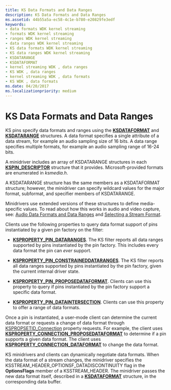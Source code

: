```yaml
---
title: KS Data Formats and Data Ranges
description: KS Data Formats and Data Ranges
ms.assetid: 44b55a5a-ec58-4c1e-b780-e20829fe3edf
keywords:
- data formats WDK kernel streaming
- formats WDK kernel streaming
- ranges WDK kernel streaming
- data ranges WDK kernel streaming
- KS data formats WDK kernel streaming
- KS data ranges WDK kernel streaming
- KSDATARANGE
- KSDATAFORMAT
- kernel streaming WDK , data ranges
- KS WDK , data ranges
- kernel streaming WDK , data formats
- KS WDK , data formats
ms.date: 04/20/2017
ms.localizationpriority: medium
---
```


# KS Data Formats and Data Ranges





KS pins specify data formats and ranges using the [**KSDATAFORMAT**](https://docs.microsoft.com/windows-hardware/drivers/ddi/content/ks/ns-ks-ksdataformat) and [**KSDATARANGE**](https://docs.microsoft.com/previous-versions/ff561658(v=vs.85)) structures. A data format specifies a single attribute of a data stream, for example an audio sampling size of 16 bits. A data range specifies multiple formats, for example an audio sampling range of 16-24 bits.

A minidriver includes an array of KSDATARANGE structures in each [**KSPIN\_DESCRIPTOR**](https://docs.microsoft.com/windows-hardware/drivers/ddi/content/ks/ns-ks-kspin_descriptor) structure that it provides. Microsoft-provided formats are enumerated in *ksmedia.h*.

A KSDATARANGE structure has the same members as a KSDATAFORMAT structure; however, the minidriver can specify wildcard values for the major format, subformat, and specifier members of KSDATARANGE.

Minidrivers use extended versions of these structures to define media-specific values. To read about how this works in audio and video capture, see: [Audio Data Formats and Data Ranges](https://docs.microsoft.com/windows-hardware/drivers/audio/audio-data-formats-and-data-ranges) and [Selecting a Stream Format](selecting-a-stream-format.md).

Clients use the following properties to query data format support of pins instantiated by a given pin factory on the filter:

-   [**KSPROPERTY\_PIN\_DATARANGES**](https://docs.microsoft.com/windows-hardware/drivers/stream/ksproperty-pin-dataranges). The KS filter reports all data ranges supported by pins instantiated by the pin factory. This includes every data format the pin can *ever* support.

-   [**KSPROPERTY\_PIN\_CONSTRAINEDDATARANGES**](https://docs.microsoft.com/windows-hardware/drivers/stream/ksproperty-pin-constraineddataranges). The KS filter reports all data ranges supported by pins instantiated by the pin factory, given the current internal driver state.

-   [**KSPROPERTY\_PIN\_PROPOSEDATAFORMAT**](https://docs.microsoft.com/windows-hardware/drivers/stream/ksproperty-pin-proposedataformat). Clients can use this property to query if pins instantiated by the pin factory support a specific data format.

-   [**KSPROPERTY\_PIN\_DATAINTERSECTION**](https://docs.microsoft.com/windows-hardware/drivers/stream/ksproperty-pin-dataintersection). Clients can use this property to offer a range of data formats.

Once a pin is instantiated, a user-mode client can determine the current data format or requests a change of data format through [KSPROPSETID\_Connection](https://docs.microsoft.com/windows-hardware/drivers/stream/kspropsetid-connection) property requests. For example, the client uses [**KSPROPERTY\_CONNECTION\_PROPOSEDATAFORMAT**](https://docs.microsoft.com/windows-hardware/drivers/stream/ksproperty-connection-proposedataformat) to determine if a pin supports a given data format. The client uses [**KSPROPERTY\_CONNECTION\_DATAFORMAT**](https://docs.microsoft.com/windows-hardware/drivers/stream/ksproperty-connection-dataformat) to change the data format.

KS minidrivers and clients can dynamically negotiate data formats. When the data format of a stream changes, the minidriver specifies the KSSTREAM\_HEADER\_OPTIONSF\_DATADISCONTINUITY flag in the **OptionsFlags** member of a KSSTREAM\_HEADER. The minidriver passes the new data format itself, described in a [**KSDATAFORMAT**](https://docs.microsoft.com/windows-hardware/drivers/ddi/content/ks/ns-ks-ksdataformat) structure, in the corresponding data buffer.

 

 




